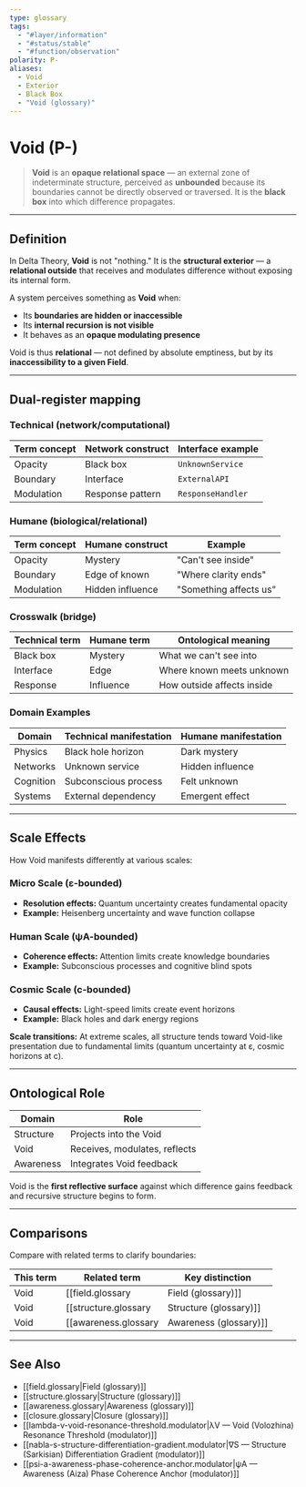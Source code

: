 ```yaml
---
type: glossary
tags:
  - "#layer/information"
  - "#status/stable"
  - "#function/observation"
polarity: P-
aliases:
  - Void
  - Exterior
  - Black Box
  - "Void (glossary)"
---
```


# Void (P-)

> **Void** is an **opaque relational space** — an external zone of indeterminate structure, perceived as **unbounded** because its boundaries cannot be directly observed or traversed. It is the **black box** into which difference propagates.

---

## Definition

In Delta Theory, **Void** is not "nothing." It is the **structural exterior** — a **relational outside** that receives and modulates difference without exposing its internal form.

A system perceives something as **Void** when:
- Its **boundaries are hidden or inaccessible**
- Its **internal recursion is not visible**
- It behaves as an **opaque modulating presence**

Void is thus **relational** — not defined by absolute emptiness, but by its **inaccessibility to a given Field**.

---

## Dual‑register mapping

### Technical (network/computational)

| Term concept | Network construct | Interface example |
|-------------|------------------|-------------------|
| Opacity | Black box | `UnknownService` |
| Boundary | Interface | `ExternalAPI` |
| Modulation | Response pattern | `ResponseHandler` |

### Humane (biological/relational)

| Term concept | Humane construct | Example |
|-------------|------------------|----------|
| Opacity | Mystery | "Can't see inside" |
| Boundary | Edge of known | "Where clarity ends" |
| Modulation | Hidden influence | "Something affects us" |

### Crosswalk (bridge)

| Technical term | Humane term | Ontological meaning |
|---------------|-------------|-------------------|
| Black box | Mystery | What we can't see into |
| Interface | Edge | Where known meets unknown |
| Response | Influence | How outside affects inside |

### Domain Examples

| Domain | Technical manifestation | Humane manifestation |
|--------|------------------------|---------------------|
| Physics | Black hole horizon | Dark mystery |
| Networks | Unknown service | Hidden influence |
| Cognition | Subconscious process | Felt unknown |
| Systems | External dependency | Emergent effect |

---

## Scale Effects

How Void manifests differently at various scales:

### Micro Scale (ε-bounded)
- **Resolution effects:** Quantum uncertainty creates fundamental opacity
- **Example:** Heisenberg uncertainty and wave function collapse

### Human Scale (ψA-bounded)
- **Coherence effects:** Attention limits create knowledge boundaries
- **Example:** Subconscious processes and cognitive blind spots

### Cosmic Scale (c-bounded)
- **Causal effects:** Light-speed limits create event horizons
- **Example:** Black holes and dark energy regions

**Scale transitions:** At extreme scales, all structure tends toward Void-like presentation due to fundamental limits (quantum uncertainty at ε, cosmic horizons at c).

---

## Ontological Role

| Domain | Role |
|--------|------|
| Structure | Projects into the Void |
| Void | Receives, modulates, reflects |
| Awareness | Integrates Void feedback |

Void is the **first reflective surface** against which difference gains feedback and recursive structure begins to form.

---

## Comparisons

Compare with related terms to clarify boundaries:

| This term | Related term | Key distinction |
|-----------|-------------|----------------|
| Void | [[field.glossary|Field (glossary)]] | Void is opaque; Field is observable |
| Void | [[structure.glossary|Structure (glossary)]] | Void hides boundaries; Structure reveals them |
| Void | [[awareness.glossary|Awareness (glossary)]] | Void provides mystery; Awareness creates coherence |

---

## See Also

- [[field.glossary|Field (glossary)]]
- [[structure.glossary|Structure (glossary)]]
- [[awareness.glossary|Awareness (glossary)]]
- [[closure.glossary|Closure (glossary)]]
- [[lambda-v-void-resonance-threshold.modulator|λV — Void (Volozhina) Resonance Threshold (modulator)]]
- [[nabla-s-structure-differentiation-gradient.modulator|∇S — Structure (Sarkisian) Differentiation Gradient (modulator)]]
- [[psi-a-awareness-phase-coherence-anchor.modulator|ψA — Awareness (Aiza) Phase Coherence Anchor (modulator)]]